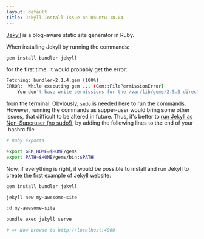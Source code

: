 ```yaml
---
layout: default
title: Jekyll Install Issue on Ubuntu 18.04
---
```


[Jekyll](https://github.com/jekyll/jekyll) is a blog-aware static site generator in Ruby.

When installing Jekyll by running the commands:

```bash
gem install bundler jekyll
```
for the first time. It would probably get the error:

```bash
Fetching: bundler-2.1.4.gem (100%)
ERROR:  While executing gem ... (Gem::FilePermissionError)
    You don't have write permissions for the /var/lib/gems/2.5.0 directory.
```

from the terminal. Obviously, `sudo` is needed here to run the commands. However, running the commands as supper-user would bring some other issues, that difficult to be altered in future. Thus, it's better to [run Jekyll as Non-Superuser (no sudo!)](https://jekyllrb.com/docs/troubleshooting/#no-sudo), by adding the following lines to the end of your .bashrc file:

```bash
# Ruby exports

export GEM_HOME=$HOME/gems
export PATH=$HOME/gems/bin:$PATH
```

Now, if everything is right, it would be possible to install and run Jekyll to create the first example of Jekyll website:

```bash
gem install bundler jekyll

jekyll new my-awesome-site

cd my-awesome-site

bundle exec jekyll serve

# => Now browse to http://localhost:4000
```
